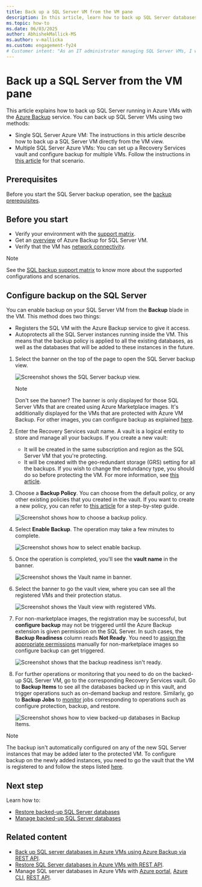 ```yaml
---
title: Back up a SQL Server VM from the VM pane
description: In this article, learn how to back up SQL Server databases on Azure virtual machines from the VM pane.
ms.topic: how-to
ms.date: 06/03/2025
author: AbhishekMallick-MS
ms.author: v-mallicka
ms.custom: engagement-fy24
# Customer intent: "As an IT administrator managing SQL Server VMs, I want to configure automatic backups from the VM pane, so that I can ensure my databases are protected and recoverable in case of data loss."
---
```

# Back up a SQL Server from the VM pane

This article explains how to back up SQL Server running in Azure VMs with the [Azure Backup](backup-overview.md) service. You can back up SQL Server VMs using two methods:

- Single SQL Server Azure VM: The instructions in this article describe how to back up a SQL Server VM directly from the VM view.
- Multiple SQL Server Azure VMs: You can set up a Recovery Services vault and configure backup for multiple VMs. Follow the instructions in [this article](backup-sql-server-database-azure-vms.md) for that scenario.

## Prerequisites

Before you start the SQL Server backup operation, see the [backup prerequisites](backup-sql-server-database-azure-vms.md#prerequisites).

## Before you start

- Verify your environment with the [support matrix](sql-support-matrix.md).
- Get an [overview](backup-azure-sql-database.md) of Azure Backup for SQL Server VM.
- Verify that the VM has [network connectivity](backup-sql-server-database-azure-vms.md#establish-network-connectivity).

>[!Note]
>See the [SQL backup support matrix](sql-support-matrix.md) to know more about the supported configurations and scenarios.

## Configure backup on the SQL Server

You can enable backup on your SQL Server VM from the **Backup** blade in the VM. This method does two things:

- Registers the SQL VM with the Azure Backup service to give it access.
- Autoprotects all the SQL Server instances running inside the VM. This means that the backup policy is applied to all the existing databases, as well as the databases that will be added to these instances in the future.

1. Select the banner on the top of the page to open the SQL Server backup view.

    ![Screenshot shows the SQL Server backup view.](./media/backup-sql-server-vm-from-vm-pane/sql-server-backup-view.png)

    >[!NOTE]
    >Don't see the banner? The banner is only displayed for those SQL Server VMs that are created using Azure Marketplace images. It's additionally displayed for the VMs that are protected with Azure VM Backup. For other images, you can configure backup as explained [here](backup-sql-server-database-azure-vms.md).

2. Enter the Recovery Services vault name. A vault is a logical entity to store and manage all your backups. If you create a new vault:

    - It will be created in the same subscription and region as the SQL Server VM that you're protecting.
    - It will be created with the geo-redundant storage (GRS) setting for all the backups. If you wish to change the redundancy type, you should do so before protecting the VM. For more information, see [this article](backup-create-rs-vault.md#set-storage-redundancy).

3. Choose a **Backup Policy**. You can choose from the default policy, or any other existing policies that you created in the vault. If you want to create a new policy, you can refer to [this article](backup-sql-server-database-azure-vms.md#create-a-backup-policy) for a step-by-step guide.

    ![Screenshot shows how to choose a backup policy.](./media/backup-sql-server-vm-from-vm-pane/backup-policy.png)

4. Select **Enable Backup**. The operation may take a few minutes to complete.

    ![Screenshot shows how to select enable backup.](./media/backup-sql-server-vm-from-vm-pane/enable-backup.png)

5. Once the operation is completed, you'll see the **vault name** in the banner.

    ![Screenshot shows the Vault name in banner.](./media/backup-sql-server-vm-from-vm-pane/vault-name.png)

6. Select the banner to go the vault view, where you can see all the registered VMs and their protection status.

    ![Screenshot shows the Vault view with registered VMs.](./media/backup-sql-server-vm-from-vm-pane/vault-view.png)

7. For non-marketplace images, the registration may be successful, but **configure backup** may not be triggered until the Azure Backup extension is given permission on the SQL Server. In such cases, the **Backup Readiness** column reads **Not Ready**. You need to [assign the appropriate permissions](backup-azure-sql-database.md#set-vm-permissions) manually for non-marketplace images so configure backup can get triggered.

    ![Screenshot shows that the backup readiness isn't ready.](./media/backup-sql-server-vm-from-vm-pane/backup-readiness-not-ready.png)

8. For further operations or monitoring that you need to do on the backed-up SQL Server VM, go to the corresponding Recovery Services vault. Go to **Backup Items** to see all the databases backed up in this vault, and trigger operations such as on-demand backup and restore. Similarly, go to **Backup Jobs** to [monitor](manage-monitor-sql-database-backup.md) jobs corresponding to operations such as configure protection, backup, and restore.

    ![Screenshot shows how to view backed-up databases in Backup Items.](./media/backup-sql-server-vm-from-vm-pane/backup-items.png)

>[!NOTE]
>The backup isn't automatically configured on any of the new SQL Server instances that may be added later to the protected VM. To configure backup on the newly added instances, you need to go the vault that the VM is registered to and follow the steps listed [here](backup-sql-server-database-azure-vms.md).

## Next step

Learn how to:

- [Restore backed-up SQL Server databases](restore-sql-database-azure-vm.md)
- [Manage backed-up SQL Server databases](manage-monitor-sql-database-backup.md)

## Related content

- [Back up SQL server databases in Azure VMs using Azure Backup via REST API](backup-azure-sql-vm-rest-api.md).
- [Restore SQL Server databases in Azure VMs with REST API](restore-azure-sql-vm-rest-api.md).
- Manage SQL server databases in Azure VMs with [Azure portal](manage-monitor-sql-database-backup.md), [Azure CLI](backup-azure-sql-manage-cli.md), [REST API](manage-azure-sql-vm-rest-api.md).
